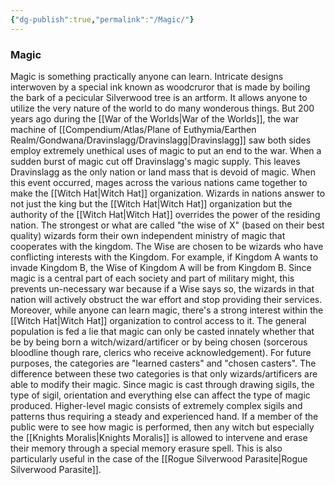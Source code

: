 ```yaml
---
{"dg-publish":true,"permalink":"/Magic/"}
---
```


### Magic
Magic is something practically anyone can learn. Intricate designs interwoven by a special ink known as woodcruror that is made by boiling the bark of a pecicular Silverwood tree is an artform. It allows anyone to utilize the very nature of the world to do many wonderous things. But 200 years ago during the [[War of the Worlds\|War of the Worlds]], the war machine of [[Compendium/Atlas/Plane of Euthymia/Earthen Realm/Gondwana/Dravinslagg/Dravinslagg\|Dravinslagg]] saw both sides employ extremely unethical uses of magic to put an end to the war. When a sudden burst of magic cut off Dravinslagg's magic supply. This leaves Dravinslagg as the only nation or land mass that is devoid of magic. When this event occurred, mages across the various nations came together to make the [[Witch Hat\|Witch Hat]] organization. Wizards in nations answer to not just the king but the [[Witch Hat\|Witch Hat]] organization but the authority of the [[Witch Hat\|Witch Hat]] overrides the power of the residing nation. The strongest or what are called "the wise of X" (based on their best quality) wizards form their own independent ministry of magic that cooperates with the kingdom. The Wise are chosen to be wizards who have conflicting interests with the Kingdom. For example, if Kingdom A wants to invade Kingdom B, the Wise of Kingdom A will be from Kingdom B. Since magic is a central part of each society and part of military might, this prevents un-necessary war because if a Wise says so, the wizards in that nation will actively obstruct the war effort and stop providing their services. Moreover, while anyone can learn magic, there's a strong interest within the [[Witch Hat\|Witch Hat]] organization to control access to it. The general population is fed a lie that magic can only be casted innately whether that be by being born a witch/wizard/artificer or by being chosen (sorcerous bloodline though rare, clerics who receive acknowledgement). For future purposes, the categories are "learned casters" and 
"chosen casters". The difference between these two categories is that only wizards/artificers are able to modify their magic. Since magic is cast through drawing sigils, the type of sigil, orientation and everything else can affect the type of magic produced. Higher-level magic consists of extremely complex sigils and patterns thus requiring a steady and experienced hand. If a member of the public were to see how magic is performed, then any witch but especially the [[Knights Moralis\|Knights Moralis]] is allowed to intervene and erase their memory through a special memory erasure spell. This is also particularly useful in the case of the [[Rogue Silverwood Parasite\|Rogue Silverwood Parasite]]. 


